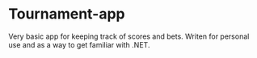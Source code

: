 # Tournament-app
Very basic app for keeping track of scores and bets. Writen for personal use and as a way to get familiar with .NET.
